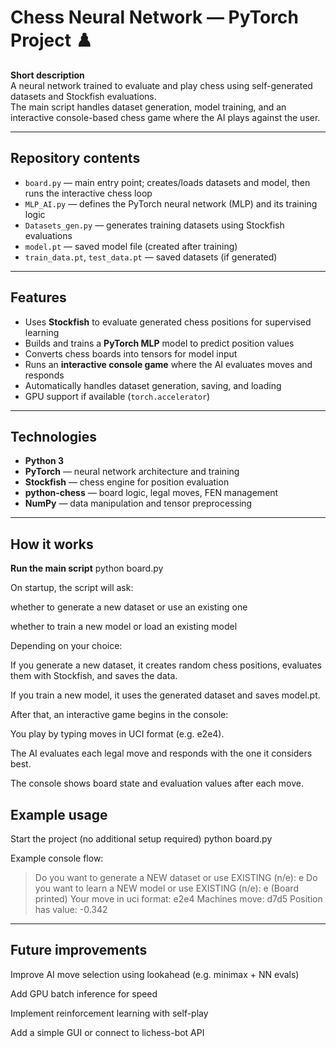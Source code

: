 # Chess Neural Network — PyTorch Project ♟️

**Short description**  
A neural network trained to evaluate and play chess using self-generated datasets and Stockfish evaluations.  
The main script handles dataset generation, model training, and an interactive console-based chess game where the AI plays against the user.

---

## Repository contents
- `board.py` — main entry point; creates/loads datasets and model, then runs the interactive chess loop  
- `MLP_AI.py` — defines the PyTorch neural network (MLP) and its training logic  
- `Datasets_gen.py` — generates training datasets using Stockfish evaluations  
- `model.pt` — saved model file (created after training)  
- `train_data.pt`, `test_data.pt` — saved datasets (if generated)  

---

## Features
- Uses **Stockfish** to evaluate generated chess positions for supervised learning  
- Builds and trains a **PyTorch MLP** model to predict position values  
- Converts chess boards into tensors for model input  
- Runs an **interactive console game** where the AI evaluates moves and responds  
- Automatically handles dataset generation, saving, and loading  
- GPU support if available (`torch.accelerator`)  

---

## Technologies
- **Python 3**  
- **PyTorch** — neural network architecture and training  
- **Stockfish** — chess engine for position evaluation  
- **python-chess** — board logic, legal moves, FEN management  
- **NumPy** — data manipulation and tensor preprocessing  

---

## How it works
 **Run the main script**
python board.py

On startup, the script will ask:

whether to generate a new dataset or use an existing one

whether to train a new model or load an existing model

Depending on your choice:

If you generate a new dataset, it creates random chess positions, evaluates them with Stockfish, and saves the data.

If you train a new model, it uses the generated dataset and saves model.pt.

After that, an interactive game begins in the console:

You play by typing moves in UCI format (e.g. e2e4).

The AI evaluates each legal move and responds with the one it considers best.

The console shows board state and evaluation values after each move.

## Example usage
Start the project (no additional setup required)
python board.py

Example console flow:
> Do you want to generate a NEW dataset or use EXISTING (n/e): e
> Do you want to learn a NEW model or use EXISTING (n/e): e
(Board printed)
Your move in uci format: e2e4
Machines move: d7d5
Position has value: -0.342

---

## Future improvements
Improve AI move selection using lookahead (e.g. minimax + NN evals)

Add GPU batch inference for speed

Implement reinforcement learning with self-play

Add a simple GUI or connect to lichess-bot API

